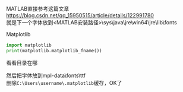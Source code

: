 MATLAB直接参考这篇文章  
https://blog.csdn.net/qq_15950515/article/details/122991780  
就是下一个字体放到<MATLAB安装路径>\sys\java\jre\win64\jre\lib\fonts  

Matplotlib  
```python
import matplotlib
print(matplotlib.matplotlib_fname())
```
看看目录在哪  

然后把字体放到mpl-data\fonts\ttf  
删除```C:\Users\username\.matplotlib```缓存，OK了  
